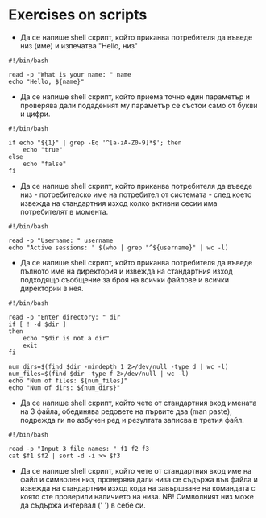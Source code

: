 # Exercises on scripts

* Да се напише shell скрипт, който приканва потребителя да въведе низ (име) и изпечатва "Hello, низ"
```shell
#!/bin/bash

read -p "What is your name: " name
echo "Hello, ${name}"
```

* Да се напише shell скрипт, който приема точно един параметър и проверява дали подаденият му параметър се състои само от букви и цифри.
```shell
#!/bin/bash

if echo "${1}" | grep -Eq '^[a-zA-Z0-9]*$'; then
    echo "true"
else
    echo "false"
fi
```

* Да се напише shell скрипт, който приканва потребителя да въведе низ - потребителско име на потребител от системата - след което извежда на стандартния изход колко 
активни сесии има потребителят в момента.
```shell
#!/bin/bash

read -p "Username: " username
echo "Active sessions: " $(who | grep "^${username}" | wc -l)
```

* Да се напише shell скрипт, който приканва потребителя да въведе пълното име на директория и извежда на стандартния изход подходящо съобщение за броя на всички файлове 
и всички директории в нея.
```shell
#!/bin/bash

read -p "Enter directory: " dir
if [ ! -d $dir ]
then
    echo "$dir is not a dir"
    exit
fi

num_dirs=$(find $dir -mindepth 1 2>/dev/null -type d | wc -l)
num_files=$(find $dir -type f 2>/dev/null | wc -l)
echo "Num of files: ${num_files}"
echo "Num of dirs: ${num_dirs}"
```

* Да се напише shell скрипт, който чете от стандартния вход имената на 3 файла, обединява редовете на първите два (man paste), подрежда ги по азбучен ред и резултата 
записва в третия файл.
```shell
#!/bin/bash

read -p "Input 3 file names: " f1 f2 f3
cat $f1 $f2 | sort -d -i >> $f3
```

* Да се напише shell скрипт, който чете от стандартния вход име на файл и символен низ, проверява дали низа се съдържа във файла и извежда на стандартния изход кода 
на завършване на командата с която сте проверили наличието на низа. 
NB! Символният низ може да съдържа интервал (' ') в себе си.
```shell
```
